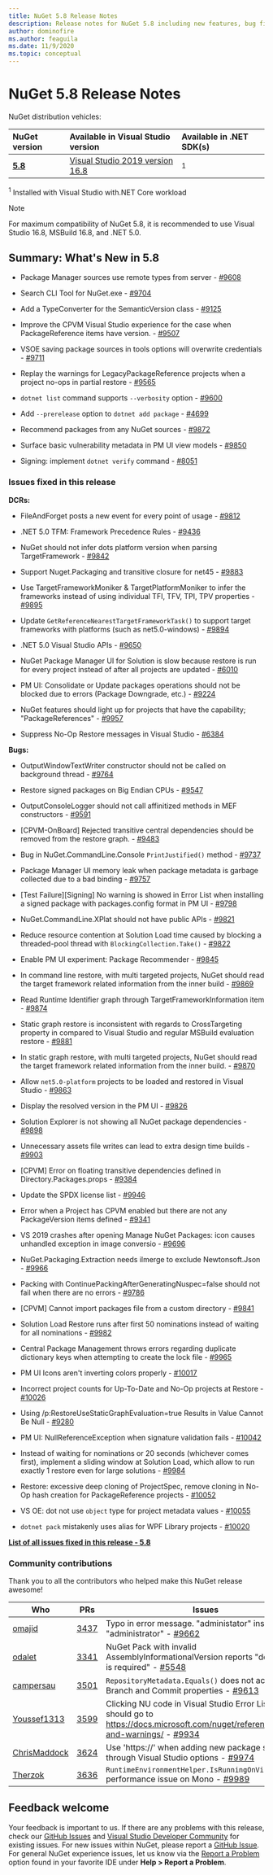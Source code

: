 ```yaml
---
title: NuGet 5.8 Release Notes
description: Release notes for NuGet 5.8 including new features, bug fixes, and DCRs.
author: dominofire
ms.author: feaguila
ms.date: 11/9/2020
ms.topic: conceptual
---
```


# NuGet 5.8 Release Notes

NuGet distribution vehicles:

| NuGet version | Available in Visual Studio version | Available in .NET SDK(s) |
|:---|:---|:---|
| [**5.8**](https://nuget.org/downloads) | [Visual Studio 2019 version 16.8](https://visualstudio.microsoft.com/downloads/) | [<SDKVersion>](https://dotnet.microsoft.com/download/dotnet-core/5.0)<sup>1</sup> |

<sup>1</sup> Installed with Visual Studio <VSYear> with.NET Core workload
  
> [!NOTE]
> For maximum compatibility of NuGet 5.8, it is recommended to use Visual Studio 16.8, MSBuild 16.8, and .NET 5.0.


## Summary: What's New in 5.8

* Package Manager sources use remote types from server - [#9608](https://github.com/NuGet/Home/issues/9608)

* Search CLI Tool for NuGet.exe - [#9704](https://github.com/NuGet/Home/issues/9704)

* Add a TypeConverter for the SemanticVersion class - [#9125](https://github.com/NuGet/Home/issues/9125)

* Improve the CPVM Visual Studio experience for the case when PackageReference items have version. - [#9507](https://github.com/NuGet/Home/issues/9507)

* VSOE saving package sources in tools options will overwrite credentials - [#9711](https://github.com/NuGet/Home/issues/9711)

* Replay the warnings for LegacyPackageReference projects when a project no-ops in partial restore  - [#9565](https://github.com/NuGet/Home/issues/9565)

* `dotnet list` command supports `--verbosity` option - [#9600](https://github.com/NuGet/Home/issues/9600)

* Add `--prerelease` option to `dotnet add package` - [#4699](https://github.com/NuGet/Home/issues/4699)

* Recommend packages from any NuGet sources - [#9872](https://github.com/NuGet/Home/issues/9872)

* Surface basic vulnerability metadata in PM UI view models - [#9850](https://github.com/NuGet/Home/issues/9850)

* Signing: implement `dotnet verify` command - [#8051](https://github.com/NuGet/Home/issues/8051)

### Issues fixed in this release

**DCRs:**

* FileAndForget posts a new event for every point of usage - [#9812](https://github.com/NuGet/Home/issues/9812)

* .NET 5.0 TFM: Framework Precedence Rules - [#9436](https://github.com/NuGet/Home/issues/9436)

* NuGet should not infer dots platform version when parsing TargetFramework - [#9842](https://github.com/NuGet/Home/issues/9842)

* Support Nuget.Packaging and transitive closure for net45 - [#9883](https://github.com/NuGet/Home/issues/9883)

* Use TargetFrameworkMoniker & TargetPlatformMoniker to infer the frameworks instead of using individual TFI, TFV, TPI, TPV properties - [#9895](https://github.com/NuGet/Home/issues/9895)

* Update `GetReferenceNearestTargetFrameworkTask()` to support target frameworks with platforms (such as net5.0-windows) - [#9894](https://github.com/NuGet/Home/issues/9894)

* .NET 5.0 Visual Studio APIs - [#9650](https://github.com/NuGet/Home/issues/9650)

* NuGet Package Manager UI for Solution is slow because restore is run for every project instead of after all projects are updated - [#6010](https://github.com/NuGet/Home/issues/6010)

* PM UI: Consolidate or Update packages operations should not be blocked due to errors (Package Downgrade, etc.) - [#9224](https://github.com/NuGet/Home/issues/9224)

* NuGet features should light up for projects that have the capability; "PackageReferences" - [#9957](https://github.com/NuGet/Home/issues/9957)

* Suppress No-Op Restore messages in Visual Studio - [#6384](https://github.com/NuGet/Home/issues/6384)

**Bugs:**

* OutputWindowTextWriter constructor should not be called on background thread - [#9764](https://github.com/NuGet/Home/issues/9764)

* Restore signed packages on Big Endian CPUs - [#9547](https://github.com/NuGet/Home/issues/9547)

* OutputConsoleLogger should not call affinitized methods in MEF constructors - [#9591](https://github.com/NuGet/Home/issues/9591)

* [CPVM-OnBoard] Rejected transitive central dependencies should be removed from the restore graph. - [#9483](https://github.com/NuGet/Home/issues/9483)

* Bug in NuGet.CommandLine.Console `PrintJustified()` method - [#9737](https://github.com/NuGet/Home/issues/9737)

* Package Manager UI memory leak when package metadata is garbage collected due to a bad binding - [#9757](https://github.com/NuGet/Home/issues/9757)

* [Test Failure][Signing] No warning is showed in Error List when installing a signed package with packages.config format in PM UI - [#9798](https://github.com/NuGet/Home/issues/9798)

* NuGet.CommandLine.XPlat should not have public APIs - [#9821](https://github.com/NuGet/Home/issues/9821)

* Reduce resource contention at Solution Load time caused by blocking a threaded-pool thread with `BlockingCollection.Take()` - [#9822](https://github.com/NuGet/Home/issues/9822)

* Enable PM UI experiment: Package Recommender - [#9845](https://github.com/NuGet/Home/issues/9845)

* In command line restore, with multi targeted projects, NuGet should read the target framework related information from the inner build - [#9869](https://github.com/NuGet/Home/issues/9869)

* Read Runtime Identifier graph through TargetFrameworkInformation item - [#9874](https://github.com/NuGet/Home/issues/9874)

* Static graph restore is inconsistent with regards to CrossTargeting property in compared to Visual Studio and regular MSBuild evaluation restore - [#9881](https://github.com/NuGet/Home/issues/9881)

* In static graph restore, with multi targeted projects, NuGet should read the target framework related information from the inner build. - [#9870](https://github.com/NuGet/Home/issues/9870)

* Allow `net5.0-platform` projects to be loaded and restored in Visual Studio - [#9863](https://github.com/NuGet/Home/issues/9863)

* Display the resolved version in the PM UI - [#9826](https://github.com/NuGet/Home/issues/9826)

* Solution Explorer is not showing all NuGet package dependencies - [#9898](https://github.com/NuGet/Home/issues/9898)

* Unnecessary assets file writes can lead to extra design time builds - [#9903](https://github.com/NuGet/Home/issues/9903)

* [CPVM] Error on floating transitive dependencies defined in Directory.Packages.props - [#9384](https://github.com/NuGet/Home/issues/9384)

* Update the SPDX license list - [#9946](https://github.com/NuGet/Home/issues/9946)

* Error when a Project has CPVM enabled but there are not any PackageVersion items defined - [#9341](https://github.com/NuGet/Home/issues/9341)

* VS 2019 crashes after opening Manage NuGet Packages: icon causes unhandled exception in image conversio - [#9696](https://github.com/NuGet/Home/issues/9696)

* NuGet.Packaging.Extraction needs ilmerge to exclude Newtonsoft.Json - [#9966](https://github.com/NuGet/Home/issues/9966)

* Packing with ContinuePackingAfterGeneratingNuspec=false should not fail when there are no errors - [#9786](https://github.com/NuGet/Home/issues/9786)

* [CPVM] Cannot import packages file from a custom directory - [#9841](https://github.com/NuGet/Home/issues/9841)

* Solution Load Restore runs after first 50 nominations instead of waiting for all nominations - [#9982](https://github.com/NuGet/Home/issues/9982)

* Central Package Management throws errors regarding duplicate dictionary keys when attempting to create the lock file - [#9965](https://github.com/NuGet/Home/issues/9965)

* PM UI Icons aren't inverting colors properly - [#10017](https://github.com/NuGet/Home/issues/10017)

* Incorrect project counts for Up-To-Date and No-Op projects at Restore - [#10026](https://github.com/NuGet/Home/issues/10026)

* Using /p:RestoreUseStaticGraphEvaluation=true Results in Value Cannot Be Null - [#9280](https://github.com/NuGet/Home/issues/9280)

* PM UI: NullReferenceException when signature validation fails - [#10042](https://github.com/NuGet/Home/issues/10042)

* Instead of waiting for nominations or 20 seconds (whichever comes first), implement a sliding window at Solution Load, which allow to run exactly 1 restore even for large solutions - [#9984](https://github.com/NuGet/Home/issues/9984)

* Restore: excessive deep cloning of ProjectSpec, remove cloning in No-Op hash creation for PackageReference projects - [#10052](https://github.com/NuGet/Home/issues/10052)

* VS OE: dot not use `object` type for project metadata values  - [#10055](https://github.com/NuGet/Home/issues/10055)

* `dotnet pack` mistakenly uses alias for WPF Library projects - [#10020](https://github.com/NuGet/Home/issues/10020)


**[List of all issues fixed in this release - 5.8](https://app.zenhub.com/workspaces/nuget-client-team-55aec9a240305cf007585881/reports/release?release=5f03519b777e78b4ffb2edeb)**

### Community contributions

Thank you to all the contributors who helped make this NuGet release awesome!

|Who|PRs|Issues|
|----|----|----|
[omajid](https://github.com/omajid) | [3437](https://github.com/NuGet/NuGet.Client/pull/3437) | Typo in error message. "administator" instead of "administrator" - [#9662](https://github.com/NuGet/Home/issues/9662)
[odalet](https://github.com/odalet) | [3341](https://github.com/NuGet/NuGet.Client/pull/3341) | NuGet Pack with invalid AssemblyInformationalVersion reports "description is required" - [#5548](https://github.com/NuGet/Home/issues/5548)
[campersau](https://github.com/campersau) | [3501](https://github.com/NuGet/NuGet.Client/pull/3501) | `RepositoryMetadata.Equals()` does not account for Branch and Commit properties - [#9613](https://github.com/NuGet/Home/issues/9613)
[Youssef1313](https://github.com/Youssef1313) | [3599](https://github.com/NuGet/NuGet.Client/pull/3599) | Clicking NU code in Visual Studio Error List window should go to https://docs.microsoft.com/nuget/reference/errors-and-warnings/ - [#9934](https://github.com/NuGet/Home/issues/9934)
[ChrisMaddock](https://github.com/ChrisMaddock) | [3624](https://github.com/NuGet/NuGet.Client/pull/3624) | Use 'https://' when adding new package source through Visual Studio options - [#9974](https://github.com/NuGet/Home/issues/9974)
[Therzok](https://github.com/Therzok) | [3636](https://github.com/NuGet/NuGet.Client/pull/3636) | `RuntimeEnvironmentHelper.IsRunningOnVisualStudio` performance issue on Mono - [#9989](https://github.com/NuGet/Home/issues/9989)

## Feedback welcome

Your feedback is important to us.  If there are any problems with this release, check our
[GitHub Issues](https://github.com/NuGet/Home/issues) and
[Visual Studio Developer Community](https://developercommunity.visualstudio.com/)
for existing issues.  For new issues within NuGet, please report a
[GitHub Issue](hhttps://github.com/NuGet/Home/issues/new).
For general NuGet experience issues, let us know via the
[Report a Problem](https://docs.microsoft.com/visualstudio/ide/how-to-report-a-problem-with-visual-studio)
option found in your favorite IDE under **Help > Report a Problem**.
